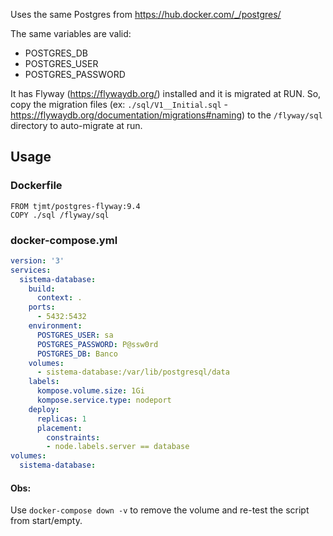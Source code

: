 Uses the same Postgres from https://hub.docker.com/_/postgres/

The same variables are valid:
- POSTGRES_DB
- POSTGRES_USER
- POSTGRES_PASSWORD

It has Flyway (https://flywaydb.org/) installed and it is migrated at RUN.
So, copy the migration files (ex: `./sql/V1__Initial.sql` - https://flywaydb.org/documentation/migrations#naming) to the `/flyway/sql` directory to auto-migrate at run.

## Usage
### Dockerfile

```docker
FROM tjmt/postgres-flyway:9.4
COPY ./sql /flyway/sql
```


### docker-compose.yml

```yml
version: '3'
services:
  sistema-database:
    build:
      context: .
    ports:
      - 5432:5432
    environment:
      POSTGRES_USER: sa
      POSTGRES_PASSWORD: P@ssw0rd
      POSTGRES_DB: Banco
    volumes:
      - sistema-database:/var/lib/postgresql/data
    labels:
      kompose.volume.size: 1Gi
      kompose.service.type: nodeport
    deploy:
      replicas: 1
      placement:
        constraints:
        - node.labels.server == database
volumes:
  sistema-database:
```

#### Obs: 
Use `docker-compose down -v` to remove the volume and re-test the script from start/empty.